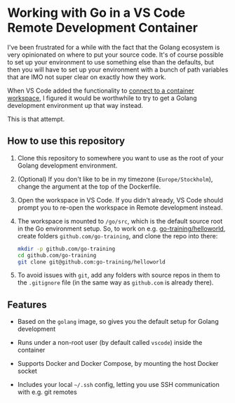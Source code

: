 # Working with Go in a VS Code Remote Development Container

I've been frustrated for a while with the fact that the Golang ecosystem is very
opinionated on where to put your source code. It's of course possible to set up
your environment to use something else than the defaults, but then you will have
to set up your environment with a bunch of path variables that are IMO not super
clear on exactly how they work.

When VS Code added the functionality to [connect to a container workspace][1], I
figured it would be worthwhile to try to get a Golang development environment up
that way instead.

[1]: https://code.visualstudio.com/docs/remote/containers

This is that attempt.

## How to use this repository

1. Clone this repository to somewhere you want to use as the root of your Golang
   development environment.

1. (Optional) If you don't like to be in my timezone (`Europe/Stockholm`),
   change the argument at the top of the Dockerfile.

1. Open the workspace in VS Code. If you didn't already, VS Code should prompt
   you to re-open the workspace in Remote development instead.

1. The workspace is mounted to `/go/src`, which is the default source root in
   the Go environment setup. So, to work on e.g. [go-training/helloworld][2],
   create folders `github.com/go-training`, and clone the repo into there:

   ```sh
   mkdir -p github.com/go-training
   cd github.com/go-training
   git clone git@github.com:go-training/helloworld
   ```

1. To avoid issues with `git`, add any folders with source repos in them to the
   `.gitignore` file (in the same way as `github.com` is already there).

[2]: https://github.com/go-training/helloworld

## Features

- Based on the `golang` image, so gives you the default setup for Golang
  development

- Runs under a non-root user (by default called `vscode`) inside the container

- Supports Docker and Docker Compose, by mounting the host Docker socket

- Includes your local `~/.ssh` config, letting you use SSH communication with
  e.g. git remotes

